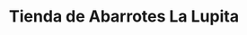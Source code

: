 ---
title: "Tienda de Abarrotes La Lupita"
url: /valladolid/tienda-de-abarrotes-la-lupita/
shop: comodidad
---
